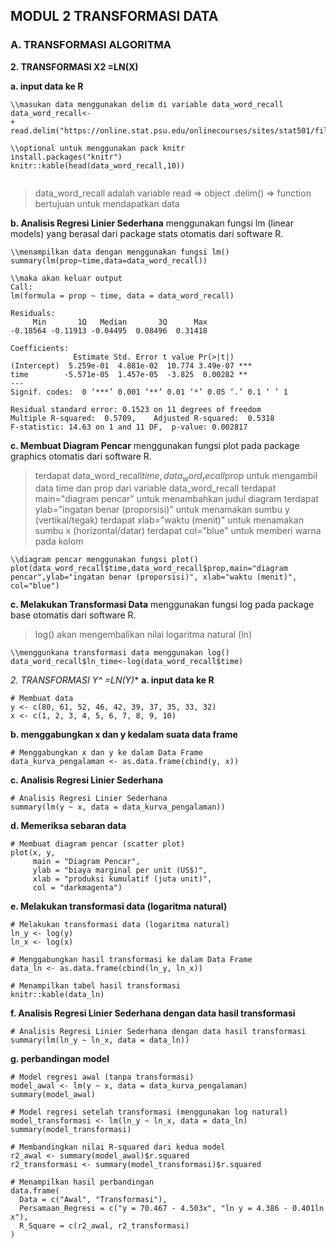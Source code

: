 ## MODUL 2 TRANSFORMASI DATA
  ### A. TRANSFORMASI ALGORITMA
**2. TRANSFORMASI X2 =LN(X)**

**a. input data ke R**
```
\\masukan data menggunakan delim di variable data_word_recall
data_word_recall<-
+ read.delim("https://online.stat.psu.edu/onlinecourses/sites/stat501/files/data/wordrecall.txt",header=TRUE,sep="\t")

\\optional untuk menggunakan pack knitr
install.packages("knitr")
knitr::kable(head(data_word_recall,10))  


```

> data_word_recall adalah variable
> read => object
> .delim() => function bertujuan untuk mendapatkan data

**b. Analisis Regresi Linier Sederhana**
menggunakan fungsi lm (linear models) yang berasal dari package stats otomatis dari software R.

```
\\menampilkan data dengan menggunakan fungsi lm()
summary(lm(prop~time,data=data_word_recall))

\\maka akan keluar output
Call:
lm(formula = prop ~ time, data = data_word_recall)

Residuals:
     Min       1Q   Median       3Q      Max 
-0.18564 -0.11913 -0.04495  0.08496  0.31418 

Coefficients:
              Estimate Std. Error t value Pr(>|t|)    
(Intercept)  5.259e-01  4.881e-02  10.774 3.49e-07 ***
time        -5.571e-05  1.457e-05  -3.825  0.00282 ** 
---
Signif. codes:  0 ‘***’ 0.001 ‘**’ 0.01 ‘*’ 0.05 ‘.’ 0.1 ‘ ’ 1

Residual standard error: 0.1523 on 11 degrees of freedom
Multiple R-squared:  0.5709,	Adjusted R-squared:  0.5318 
F-statistic: 14.63 on 1 and 11 DF,  p-value: 0.002817
```

**c. Membuat Diagram Pencar**
menggunakan fungsi plot pada package graphics otomatis dari software R.
> terdapat data_word_recall$time,data_word_recall$prop untuk mengambil data time dan prop dari variable data_word_recall
> terdapat main="diagram pencar" untuk menambahkan judul diagram
> terdapat ylab="ingatan benar (proporsisi)" untuk menamakan sumbu y (vertikal/tegak)
> terdapat xlab="waktu (menit)" untuk menamakan sumbu x (horizontal/datar)
> terdapat col="blue" untuk memberi warna pada kolom

```
\\diagram pencar menggunakan fungsi plot()
plot(data_word_recall$time,data_word_recall$prop,main="diagram pencar",ylab="ingatan benar (proporsisi)", xlab="waktu (menit)", col="blue")

```

**c. Melakukan Transformasi Data**
menggunakan fungsi log pada package base otomatis dari software R.
> log() akan mengembalikan nilai logaritma natural (ln)


```
\\menggunkana transformasi data menggunakan log()
data_word_recall$ln_time<-log(data_word_recall$time)
```
**2. TRANSFORMASI Y^* =LN(Y)**
**a. input data ke R**
```
# Membuat data
y <- c(80, 61, 52, 46, 42, 39, 37, 35, 33, 32)
x <- c(1, 2, 3, 4, 5, 6, 7, 8, 9, 10)

```
**b. menggabungkan  x dan y kedalam suata data frame**
```
# Menggabungkan x dan y ke dalam Data Frame
data_kurva_pengalaman <- as.data.frame(cbind(y, x))

```
**c. Analisis Regresi Linier Sederhana**
```
# Analisis Regresi Linier Sederhana
summary(lm(y ~ x, data = data_kurva_pengalaman))

```

**d. Memeriksa sebaran data**
```
# Membuat diagram pencar (scatter plot)
plot(x, y,
     main = "Diagram Pencar",
     ylab = "biaya marginal per unit (US$)",
     xlab = "produksi kumulatif (juta unit)",
     col = "darkmagenta")

```

**e. Melakukan transformasi data (logaritma natural)**
```
# Melakukan transformasi data (logaritma natural)
ln_y <- log(y)
ln_x <- log(x)

# Menggabungkan hasil transformasi ke dalam Data Frame
data_ln <- as.data.frame(cbind(ln_y, ln_x))

# Menampilkan tabel hasil transformasi
knitr::kable(data_ln)

```

**f. Analisis Regresi Linier Sederhana dengan data hasil transformasi**
```
# Analisis Regresi Linier Sederhana dengan data hasil transformasi
summary(lm(ln_y ~ ln_x, data = data_ln))

```
**g. perbandingan model**
```
# Model regresi awal (tanpa transformasi)
model_awal <- lm(y ~ x, data = data_kurva_pengalaman)
summary(model_awal)

# Model regresi setelah transformasi (menggunakan log natural)
model_transformasi <- lm(ln_y ~ ln_x, data = data_ln)
summary(model_transformasi)

# Membandingkan nilai R-squared dari kedua model
r2_awal <- summary(model_awal)$r.squared
r2_transformasi <- summary(model_transformasi)$r.squared

# Menampilkan hasil perbandingan
data.frame(
  Data = c("Awal", "Transformasi"),
  Persamaan_Regresi = c("y = 70.467 - 4.503x", "ln y = 4.386 - 0.401ln x"),
  R_Square = c(r2_awal, r2_transformasi)
)


```


